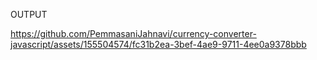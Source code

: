 OUTPUT

https://github.com/PemmasaniJahnavi/currency-converter-javascript/assets/155504574/fc31b2ea-3bef-4ae9-9711-4ee0a9378bbb

